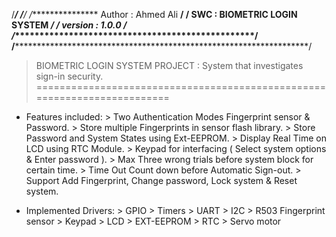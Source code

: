/*******************************************************************************/
/******************************************************************************/
/****************    Author    : Ahmed Ali              **********************/
/****************    SWC       : BIOMETRIC LOGIN SYSTEM *********************/
/****************    version   : 1.0.0                  ********************/
/**************************************************************************/
/*************************************************************************/


 > BIOMETRIC LOGIN SYSTEM PROJECT : System that investigates sign-in security.
	=========================================================================
 - Features included: 
		> Two Authentication Modes Fingerprint sensor & Password.
		> Store multiple Fingerprints in sensor flash library.
		> Store Password and System States using Ext-EEPROM.
		> Display Real Time on LCD using RTC Module.
		> Keypad for interfacing ( Select system options & Enter password ).
		> Max Three wrong trials before system block for certain time.
		> Time Out Count down before Automatic Sign-out.
		> Support Add Fingerprint, Change password, Lock system & Reset system.
		
 - Implemented Drivers:
		> GPIO
		> Timers
		> UART
		> I2C
		> R503 Fingerprint sensor
		> Keypad
		> LCD
		> EXT-EEPROM
		> RTC
		> Servo motor
 